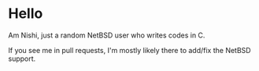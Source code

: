 # Hello

Am Nishi, just a random NetBSD user who writes codes in C.

If you see me in pull requests, I'm mostly likely there to add/fix the NetBSD support.
